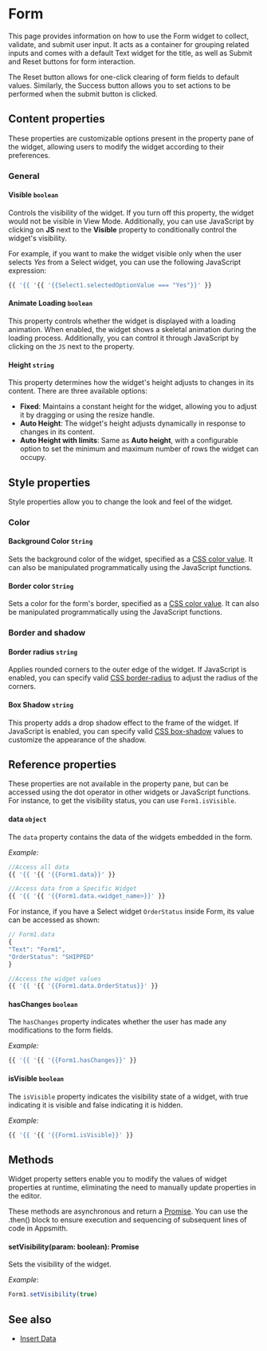 # Form

This page provides information on how to use the Form widget to collect, validate, and submit user input. It acts as a container for grouping related inputs and comes with a default Text widget for the title, as well as Submit and Reset buttons for form interaction. 

The Reset button allows for one-click clearing of form fields to default values. Similarly, the Success button allows you to set actions to be performed when the submit button is clicked. 

<VideoEmbed host="youtube" videoId="UgpQ0ZOnzdg" title="How to use Form Widget" caption="How to use Form Widget"/>

## Content properties


These properties are customizable options present in the property pane of the widget, allowing users to modify the widget according to their preferences.

### General

#### Visible `boolean`

 

Controls the visibility of the widget. If you turn off this property, the widget would not be visible in View Mode. Additionally, you can use JavaScript by clicking on **JS** next to the **Visible** property to conditionally control the widget's visibility.

For example, if you want to make the widget visible only when the user selects _Yes_ from a Select widget, you can use the following JavaScript expression: 
```js
{{ '{{ '{{ '{{Select1.selectedOptionValue === "Yes"}}' }}
```



</dd>


#### Animate Loading `boolean`


 

This property controls whether the widget is displayed with a loading animation. When enabled, the widget shows a skeletal animation during the loading process. Additionally, you can control it through JavaScript by clicking on the <code>JS</code> next to the property.

</dd>

#### Height `string`


 

This property determines how the widget's height adjusts to changes in its content. There are three available options:


* **Fixed**: Maintains a constant height for the widget, allowing you to adjust it by dragging or using the resize handle.
* **Auto Height**: The widget's height adjusts dynamically in response to changes in its content.
* **Auto Height with limits**: Same as **Auto height**, with a configurable option to set the minimum and maximum number of rows the widget can occupy.


</dd>


## Style properties
Style properties allow you to change the look and feel of the widget.

### Color

#### Background Color `String`

 

Sets the background color of the widget, specified as a [CSS color value](https://developer.mozilla.org/en-US/docs/Web/CSS/color).  It can also be manipulated programmatically using the JavaScript functions.


</dd>

#### Border color `String`

 

Sets a color for the form's border, specified as a [CSS color value](https://developer.mozilla.org/en-US/docs/Web/CSS/color).  It can also be manipulated programmatically using the JavaScript functions.


</dd>

### Border and shadow

#### Border radius `string`

 

Applies rounded corners to the outer edge of the widget. If JavaScript is enabled, you can specify valid [CSS border-radius](https://developer.mozilla.org/en-US/docs/Web/CSS/border-radius) to adjust the radius of the corners.

</dd>

#### Box Shadow `string`

 

This property adds a drop shadow effect to the frame of the widget. If JavaScript is enabled, you can specify valid [CSS box-shadow](https://developer.mozilla.org/en-US/docs/Web/CSS/box-shadow) values to customize the appearance of the shadow.

</dd>

## Reference properties
These properties are not available in the property pane, but can be accessed using the dot operator in other widgets or JavaScript functions. For instance, to get the visibility status, you can use `Form1.isVisible`.



#### data `object`

 

The `data` property contains the data of the widgets embedded in the form. 

*Example:*
```js
//Access all data
{{ '{{ '{{ '{{Form1.data}}' }}

//Access data from a Specific Widget
{{ '{{ '{{ '{{Form1.data.<widget_name>}}' }}
```

For instance, if you have a Select widget `OrderStatus` inside Form, its value can be accessed as shown:

```js
// Form1.data
{
"Text": "Form1",
"OrderStatus": "SHIPPED"
}
```
```js
//Access the widget values
{{ '{{ '{{ '{{Form1.data.OrderStatus}}' }}
```


</dd>

#### hasChanges `boolean`

 

The `hasChanges` property indicates whether the user has made any modifications to the form fields.

*Example:*
```js
{{ '{{ '{{ '{{Form1.hasChanges}}' }}
```
</dd>

#### isVisible `boolean`

 

The `isVisible` property indicates the visibility state of a widget, with true indicating it is visible and false indicating it is hidden.

*Example:*
```js
{{ '{{ '{{ '{{Form1.isVisible}}' }}
```
</dd>


## Methods

Widget property setters enable you to modify the values of widget properties at runtime, eliminating the need to manually update properties in the editor.

These methods are asynchronous and return a [Promise](/core-concepts/writing-code/javascript-promises#using-promises-in-appsmith). You can use the .then() block to ensure execution and sequencing of subsequent lines of code in Appsmith.

#### setVisibility(param: boolean): Promise

 

Sets the visibility of the widget.

*Example*:

```js
Form1.setVisibility(true)
```

</dd>

## See also
- [Insert Data](/build-apps/how-to-guides/insert-data)

